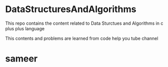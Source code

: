# DataStructuresAndAlgorithms
This repo contains the content related to Data Sturctues and Algorithms in c plus plus language

This contents and problems are learned from code help you tube channel

# sameer
